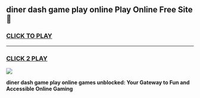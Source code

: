 
## diner dash game play online Play Online Free Site 👋
<h3>
<a href="https://download.freeplayer.one?title=diner_dash_game_play_online&ref=21F">CLICK TO PLAY</a></h3>
<hr>

<h3>
<a href="https://download.freeplayer.one?title=diner_dash_game_play_online&ref=21F">CLICK 2 PLAY</a>
  
</h3>

<a href="https://download.freeplayer.one?title=diner_dash_game_play_online&ref=21F"><img src="https://cdnb.artstation.com/p/assets/images/images/032/539/853/original/anto-thomas-button-gif.gif"></a>


**diner dash game play online games unblocked: Your Gateway to Fun and Accessible Online Gaming**
